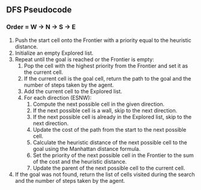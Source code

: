 ## DFS Pseudocode
### Order = W -> N -> S -> E

1. Push the start cell onto the Frontier with a priority equal to the heuristic distance.
2. Initialize an empty Explored list.
3. Repeat until the goal is reached or the Frontier is empty:
   1. Pop the cell with the highest priority from the Frontier and set it as the current cell.
   2. If the current cell is the goal cell, return the path to the goal and the number of steps taken by the agent.
   3. Add the current cell to the Explored list.
   4. For each direction (ESNW):
      1. Compute the next possible cell in the given direction.
      2. If the next possible cell is a wall, skip to the next direction.
      3. If the next possible cell is already in the Explored list, skip to the next direction.
      4. Update the cost of the path from the start to the next possible cell.
      5. Calculate the heuristic distance of the next possible cell to the goal using the Manhattan distance formula.
      6. Set the priority of the next possible cell in the Frontier to the sum of the cost and the heuristic distance.
      7. Update the parent of the next possible cell to the current cell.
4. If the goal was not found, return the list of cells visited during the search and the number of steps taken by the agent.
